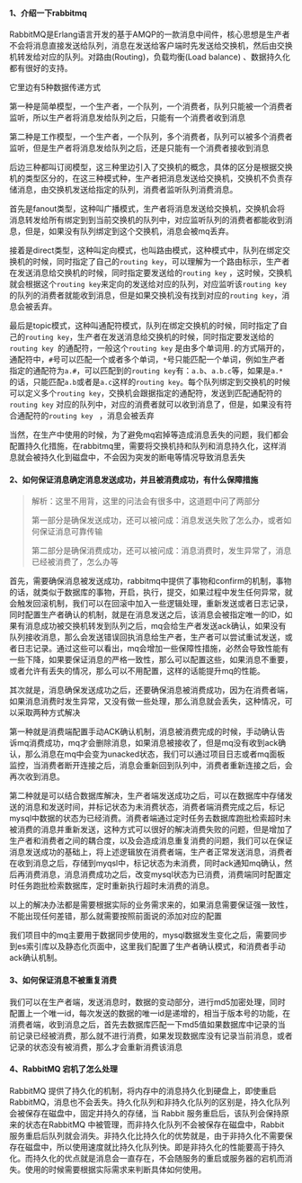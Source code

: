 #### 1、介绍一下rabbitmq

RabbitMQ是Erlang语言开发的基于AMQP的一款消息中间件，核心思想是生产者不会将消息直接发送给队列，消息在发送给客户端时先发送给交换机，然后由交换机转发给对应的队列。对路由(Routing)，负载均衡(Load balance)
、数据持久化都有很好的支持。

它里边有5种数据传递方式

第一种是简单模型，一个生产者，一个队列，一个消费者，队列只能被一个消费者监听，所以生产者将消息发给队列之后，只能有一个消费者收到消息

第二种是工作模型，一个生产者，一个队列，多个消费者，队列可以被多个消费者监听，但是生产者将消息发给队列之后，还是只能有一个消费者接收到消息

后边三种都叫订阅模型，这三种里边引入了交换机的概念，具体的区分是根据交换机的类型区分的，在这三种模式种，生产者把消息发送给交换机，交换机不负责存储消息，由交换机发送给指定的队列，消费者监听队列消费消息。

首先是fanout类型，这种叫广播模式，生产者将消息发送给交换机，交换机会将消息转发给所有绑定到到当前交换机的队列中，对应监听队列的消费者都能收到消息，但是，如果没有队列绑定到这个交换机，消息会被mq丢弃。

接着是direct类型，这种叫定向模式，也叫路由模式，这种模式中，队列在绑定交换机的时候，同时指定了自己的`routing key`，可以理解为一个路由标示，生产者在发送消息给交换机的时候，同时指定要发送给的`routing key`
，这时候，交换机就会根据这个`routing key`来定向的发送给对应的队列，对应监听该`routing key`的队列的消费者就能收到消息，但是如果交换机没有找到对应的`routing key`，消息会被丢弃。

最后是topic模式，这种叫通配符模式，队列在绑定交换机的时候，同时指定了自己的`routing key`，生产者在发送消息给交换机的时候，同时指定要发送给的`routing key `的通配符，一般这个`routing key`
是由多个单词用`.`的方式隔开的，通配符中，`#`号可以匹配一个或者多个单词，`*`号只能匹配一个单词，例如生产者指定的通配符为`a.#`，可以匹配到的`routing key`有：`a.b`、`a.b.c`等，如果是`a.*`
的话，只能匹配`a.b`或者是`a.c`这样的`routing key`。每个队列绑定到交换机的时候可以定义多个`routing key`，交换机会跟据指定的通配符，发送到匹配通配符的`routing key`
对应的队列中，对应的消费者就可以收到消息了，但是，如果没有符合通配符的`routing key ` ，消息会被丢弃

当然，在生产中使用的时候，为了避免mq宕掉等造成消息丢失的问题，我们都会配置持久化措施，在rabbitmq里，需要将交换机持和队列和消息持久化，这样消息就会被持久化到磁盘中，不会因为突发的断电等情况导致消息丢失

#### 2、如何保证消息确定消息发送成功，并且被消费成功，有什么保障措施

> 解析：这里不用背，这里的问法会有很多中，这道题中问了两部分
>
> 第一部分是确保发送成功，还可以被问成：消息发送失败了怎么办，或者如何保证消息可靠传输
>
> 第二部分是确保消费成功，还可以被问成：消息消费时，发生异常了，消息已经被消费了，怎么办等



首先，需要确保消息被发送成功，rabbitmq中提供了事物和confirm的机制，事物的话，就类似于数据库的事物，开启，执行，提交，如果过程中发生任何异常，就会触发回滚机制，我们可以在回滚中加入一些逻辑处理，重新发送或者日志记录，同时配置生产者确认的机制，就是在消息发送之后，该消息会被指定唯一的ID，如果有消息成功被交换机转发到队列之后，mq会给生产者发送ack确认，如果没有队列接收消息，那么会发送错误回执消息给生产者，生产者可以尝试重试发送，或者日志记录。通过这些可以看出，mq会增加一些保障性措施，必然会导致性能有一些下降，如果要保证消息的严格一致性，那么可以配置这些，如果消息不重要，或者允许有丢失的情况，那么可以不用配置，这样的话能提升mq的性能。

其次就是，消息确保发送成功之后，还要确保消息被消费成功，因为在消费者端，如果消息消费时发生异常，又没有做一些处理，那么消息就会丢失，这种情况，可以采取两种方式解决

第一种就是消费端配置手动ACK确认机制，消息被消费完成的时候，手动确认告诉mq消费成功，mq才会删除消息，如果消息被接收了，但是mq没有收到ack确认，那么消息在mq中会变为unacked状态，我们可以通过项目日志或者mq面板监控，当消费者断开连接之后，消息会重新回到队列中，消费者重新连接之后，会再次收到消息。

第二种就是可以结合数据库解决，生产者端发送成功之后，可以在数据库中存储发送的消息和发送时间，并标记状态为未消费状态，消费者端消费完成之后，标记mysql中数据的状态为已经消费。消费者端通过定时任务去数据库跑批检索超时未被消费的消息并重新发送，这种方式可以很好的解决消费失败的问题，但是增加了生产者和消费者之间的耦合度，以及会造成消息重复消费的问题，我们可以在保证消息发送成功的基础上，将上述逻辑放在消费者端，生产者正常发送消息，消费者在收到消息之后，存储到myqsl中，标记状态为未消费，同时ack通知mq确认，然后再消费消息，消息消费成功之后，改变mysql状态为已消费，消费端同时配置定时任务跑批检索数据库，定时重新执行超时未消费的消息。

以上的解决办法都是需要根据实际的业务需求来的，如果消息需要保证强一致性，不能出现任何差错，那么就需要按照前面说的添加对应的配置

我们项目中的mq主要用于数据同步使用的，mysql数据发生变化之后，需要同步到es索引库以及静态化页面中，这里我们配置了生产者确认模式，和消费者手动ack确认机制。

#### 3、如何保证消息不被重复消费

我们可以在生产者端，发送消息时，数据的变动部分，进行md5加密处理，同时配置上一个唯一id，每次发送的数据的唯一id是递增的，相当于版本号的功能，在消费者端，收到消息之后，首先去数据库匹配一下md5值如果数据库中记录的当前记录已经被消费，那么就不进行消费，如果发现数据库没有记录当前消息，或者记录的状态没有被消费，那么才会重新消费该消息

#### 4、RabbitMQ 宕机了怎么处理

RabbitMQ 提供了持久化的机制，将内存中的消息持久化到硬盘上，即使重启 RabbitMQ，消息也不会丢失。持久化队列和非持久化队列的区别是，持久化队列会被保存在磁盘中，固定并持久的存储，当 Rabbit
服务重启后，该队列会保持原来的状态在RabbitMQ 中被管理，而非持久化队列不会被保存在磁盘中，Rabbit
服务重启后队列就会消失。非持久化比持久化的优势就是，由于非持久化不需要保存在磁盘中，所以使用速度就比持久化队列快。即是非持久化的性能要高于持久化。而持久化的优点就是消息会一直存在，不会随服务的重启或服务器的宕机而消失。使用的时候需要根据实际需求来判断具体如何使用。















